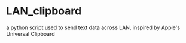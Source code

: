 # LAN_clipboard
a python script used to send text data across LAN, inspired by Apple's Universal Clipboard 
